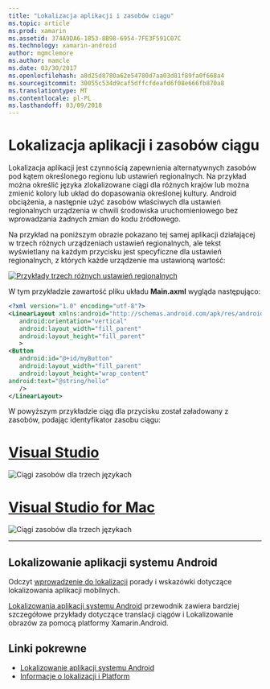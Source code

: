 ```yaml
---
title: "Lokalizacja aplikacji i zasobów ciągu"
ms.topic: article
ms.prod: xamarin
ms.assetid: 374A9DA6-1853-8B98-6954-7FE3F591C07C
ms.technology: xamarin-android
author: mgmclemore
ms.author: mamcle
ms.date: 03/30/2017
ms.openlocfilehash: a8d25d8780a62e54780d7aa03d81f89fa0f668a4
ms.sourcegitcommit: 30055c534d9caf5dffcfdeafd6f08e666fb870a8
ms.translationtype: MT
ms.contentlocale: pl-PL
ms.lasthandoff: 03/09/2018
---
```

# <a name="application-localization-and-string-resources"></a>Lokalizacja aplikacji i zasobów ciągu

Lokalizacja aplikacji jest czynnością zapewnienia alternatywnych zasobów pod kątem określonego regionu lub ustawień regionalnych. Na przykład można określić języka zlokalizowane ciągi dla różnych krajów lub można zmienić kolory lub układ do dopasowania określonej kultury. Android obciążenia, a następnie użyć zasobów właściwych dla ustawień regionalnych urządzenia w chwili środowiska uruchomieniowego bez wprowadzania żadnych zmian do kodu źródłowego.

Na przykład na poniższym obrazie pokazano tej samej aplikacji działającej w trzech różnych urządzeniach ustawień regionalnych, ale tekst wyświetlany na każdym przycisku jest specyficzne dla ustawień regionalnych, z których każde urządzenie ma ustawioną wartość:

[![Przykłady trzech różnych ustawień regionalnych](application-localization-images/01-click-me-sml.png)](application-localization-images/01-click-me.png#lightbox)

W tym przykładzie zawartość pliku układu **Main.axml** wygląda następująco:

```xml
<?xml version="1.0" encoding="utf-8"?>
<LinearLayout xmlns:android="http://schemas.android.com/apk/res/android"
   android:orientation="vertical"
   android:layout_width="fill_parent"
   android:layout_height="fill_parent"
   >
<Button  
   android:id="@+id/myButton"
   android:layout_width="fill_parent"
   android:layout_height="wrap_content"
android:text="@string/hello"
   />
</LinearLayout>
```

W powyższym przykładzie ciąg dla przycisku został załadowany z zasobów, podając identyfikator zasobu ciągu:

# <a name="visual-studiotabvswin"></a>[Visual Studio](#tab/vswin)

![Ciągi zasobów dla trzech językach](application-localization-images/02-resource-strings-vs.png)
 
# <a name="visual-studio-for-mactabvsmac"></a>[Visual Studio for Mac](#tab/vsmac)

![Ciągi zasobów dla trzech językach](application-localization-images/02-resource-strings-xs.png)
 
-----
 
## <a name="localizing-android-apps"></a>Lokalizowanie aplikacji systemu Android

Odczyt [wprowadzenie do lokalizacji](~/cross-platform/app-fundamentals/localization.md) porady i wskazówki dotyczące lokalizowania aplikacji mobilnych.

[Lokalizowania aplikacji systemu Android](~/android/app-fundamentals/localization.md) przewodnik zawiera bardziej szczegółowe przykłady dotyczące translacji ciągów i Lokalizowanie obrazów za pomocą platformy Xamarin.Android.



## <a name="related-links"></a>Linki pokrewne

- [Lokalizowanie aplikacji systemu Android](~/android/app-fundamentals/localization.md)
- [Informacje o lokalizacji i Platform](~/cross-platform/app-fundamentals/localization.md)
